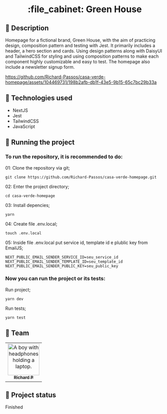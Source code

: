 <h1 align="center">:file_cabinet: Green House</h1>

## :memo: Description
Homepage for a fictional brand, Green House, with the aim of practicing design, composition pattern and testing with Jest. It primarily includes a header, a hero section and cards. Using design patterns along with DaisyUI and TailwindCSS for styling and using composition patterns to make each component highly customizable and easy to test. The homepage also include a newsletter signup form.

https://github.com/Richard-Passos/casa-verde-homepage/assets/104469731/198b2afb-db1f-43e5-9b15-65c7bc29b33a

## :wrench: Technologies used
* NextJS
* Jest
* TailwindCSS
* JavaScript

## :rocket: Running the project
### To run the repository, it is recommended to do:
01: Clone the repository via git;
```
git clone https://github.com/Richard-Passos/casa-verde-homepage.git
```
02: Enter the project directory;
```
cd casa-verde-homepage
```
03: Install depencies;
```
yarn
```
04: Create file .env.local;
```
touch .env.local
```
05: Inside file .env.local put service id, template id e plublic key from EmailJS;
```
NEXT_PUBLIC_EMAIL_SENDER_SERVICE_ID=seu_service_id
NEXT_PUBLIC_EMAIL_SENDER_TEMPLATE_ID=seu_template_id
NEXT_PUBLIC_EMAIL_SENDER_PUBLIC_KEY=seu_public_key
```
### Now you can run the project or its tests:
Run project;
```
yarn dev
```
Run tests;
```
yarn test
```

## :handshake: Team
<table>
  <tr>
    <td align="center">
      <a href="https://github.com/Richard-Passos">
        <img src="https://img.freepik.com/vetores-premium/desenho-de-desenho-animado-de-um-programador_29937-8176.jpg" width="100px;" alt="A boy with headphones holding a laptop."/><br>
        <sub>
          <b>Richard P</b>
        </sub>
      </a>
    </td>
  </tr>
</table>

## :dart: Project status
Finished
